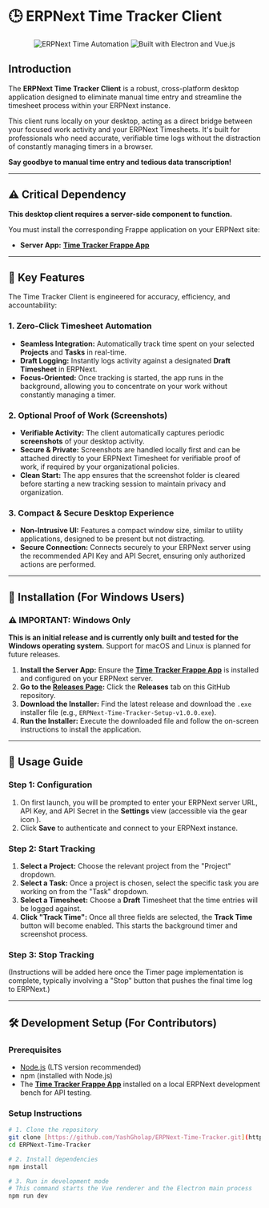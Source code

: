# 🕒 ERPNext Time Tracker Client

<p align="center">
  <img src="https://img.shields.io/badge/ERPNext-Time%20Automation-black?style=flat-square&logo=erpnext&logoColor=white" alt="ERPNext Time Automation">
  <img src="https://img.shields.io/badge/Platform-Electron%20%7C%20Vue.js-black?style=flat-square&logo=electron&logoColor=white" alt="Built with Electron and Vue.js">
</p>

## Introduction

The **ERPNext Time Tracker Client** is a robust, cross-platform desktop application designed to eliminate manual time entry and streamline the timesheet process within your ERPNext instance.

This client runs locally on your desktop, acting as a direct bridge between your focused work activity and your ERPNext Timesheets. It's built for professionals who need accurate, verifiable time logs without the distraction of constantly managing timers in a browser.

**Say goodbye to manual time entry and tedious data transcription!**

---

## ⚠️ Critical Dependency

**This desktop client requires a server-side component to function.**

You must install the corresponding Frappe application on your ERPNext site:

* **Server App:** [**Time Tracker Frappe App**](https://github.com/YashGholap/Time_tracker_frappe)

---

## 🌟 Key Features

The Time Tracker Client is engineered for accuracy, efficiency, and accountability:

### 1. Zero-Click Timesheet Automation

* **Seamless Integration:** Automatically track time spent on your selected **Projects** and **Tasks** in real-time.
* **Draft Logging:** Instantly logs activity against a designated **Draft Timesheet** in ERPNext.
* **Focus-Oriented:** Once tracking is started, the app runs in the background, allowing you to concentrate on your work without constantly managing a timer.

### 2. Optional Proof of Work (Screenshots)

* **Verifiable Activity:** The client automatically captures periodic **screenshots** of your desktop activity.
* **Secure & Private:** Screenshots are handled locally first and can be attached directly to your ERPNext Timesheet for verifiable proof of work, if required by your organizational policies.
* **Clean Start:** The app ensures that the screenshot folder is cleared before starting a new tracking session to maintain privacy and organization.

### 3. Compact & Secure Desktop Experience

* **Non-Intrusive UI:** Features a compact window size, similar to utility applications, designed to be present but not distracting.
* **Secure Connection:** Connects securely to your ERPNext server using the recommended API Key and API Secret, ensuring only authorized actions are performed.

---

## 💾 Installation (For Windows Users)

### ⚠️ IMPORTANT: Windows Only

**This is an initial release and is currently only built and tested for the Windows operating system.** Support for macOS and Linux is planned for future releases.

1.  **Install the Server App:** Ensure the [**Time Tracker Frappe App**](https://github.com/YashGholap/Time_tracker_frappe) is installed and configured on your ERPNext server.
2.  **Go to the [Releases Page](https://github.com/YashGholap/ERPNext-Time-Tracker/releases):** Click the **Releases** tab on this GitHub repository.
3.  **Download the Installer:** Find the latest release and download the `.exe` installer file (e.g., `ERPNext-Time-Tracker-Setup-v1.0.0.exe`).
4.  **Run the Installer:** Execute the downloaded file and follow the on-screen instructions to install the application.

---

## 🚀 Usage Guide

### Step 1: Configuration

1.  On first launch, you will be prompted to enter your ERPNext server URL, API Key, and API Secret in the **Settings** view (accessible via the gear icon **<UserRoundCog />**).
2.  Click **Save** to authenticate and connect to your ERPNext instance.

### Step 2: Start Tracking

1.  **Select a Project:** Choose the relevant project from the "Project" dropdown.
2.  **Select a Task:** Once a project is chosen, select the specific task you are working on from the "Task" dropdown.
3.  **Select a Timesheet:** Choose a **Draft** Timesheet that the time entries will be logged against.
4.  **Click "Track Time":** Once all three fields are selected, the **Track Time** button will become enabled. This starts the background timer and screenshot process.

### Step 3: Stop Tracking

(Instructions will be added here once the Timer page implementation is complete, typically involving a "Stop" button that pushes the final time log to ERPNext.)

---

## 🛠️ Development Setup (For Contributors)

### Prerequisites

* [Node.js](https://nodejs.org/en/) (LTS version recommended)
* npm (installed with Node.js)
* The [**Time Tracker Frappe App**](https://github.com/YashGholap/Time_tracker_frappe) installed on a local ERPNext development bench for API testing.

### Setup Instructions

```bash
# 1. Clone the repository
git clone [https://github.com/YashGholap/ERPNext-Time-Tracker.git](https://github.com/YashGholap/ERPNext-Time-Tracker.git)
cd ERPNext-Time-Tracker

# 2. Install dependencies
npm install

# 3. Run in development mode
# This command starts the Vue renderer and the Electron main process
npm run dev